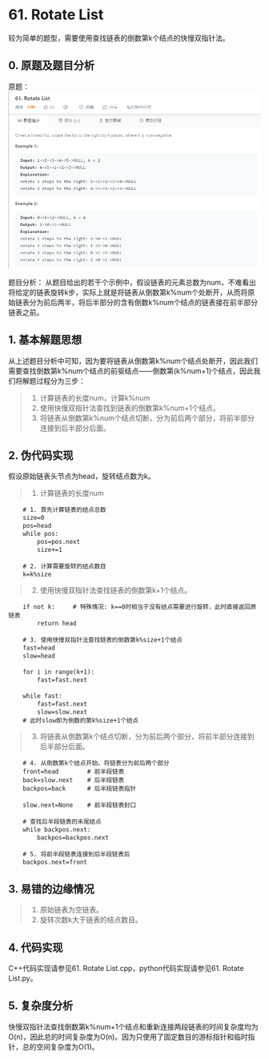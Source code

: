 # 61. Rotate List

  较为简单的题型，需要使用查找链表的倒数第k个结点的快慢双指针法。
  
  ## 0. 原题及题目分析
  原题：  
  ![avatar](https://raw.githubusercontent.com/Happyxianyueveryday/Leetcode-Notebook/master/Linked%20List/61.%20Rotate%20List/QQ%E6%88%AA%E5%9B%BE20190222215848.png)
  
  题目分析：
  从题目给出的若干个示例中，假设链表的元素总数为num，不难看出将给定的链表旋转k步，实际上就是将链表从倒数第k%num个处断开，从而将原始链表分为前后两半，将后半部分的含有倒数k%num个结点的链表接在前半部分链表之前。
  
  ## 1. 基本解题思想
  从上述题目分析中可知，因为要将链表从倒数第k%num个结点处断开，因此我们需要查找倒数第k%num个结点的前驱结点——倒数第(k%num+1)个结点，因此我们将解题过程分为三步：
  > 1. 计算链表的长度num，计算k%num
  > 2. 使用快慢双指针法查找到链表的倒数第k%num+1个结点。
  > 2. 将链表从倒数第k%num个结点切断，分为前后两个部分，将前半部分连接到后半部分后面。
  
  ## 2. 伪代码实现
  假设原始链表头节点为head，旋转结点数为k。  
  
  > 1. 计算链表的长度num
    
        # 1. 首先计算链表的结点总数
        size=0
        pos=head
        while pos:
            pos=pos.next
            size+=1
        
        # 2. 计算需要旋转的结点数目
        k=k%size
  
  > 2. 使用快慢双指针法查找链表的倒数第k+1个结点。
  
        if not k:     # 特殊情况: k==0时相当于没有结点需要进行旋转，此时直接返回原链表
            return head

        # 3. 使用快慢双指针法查找链表的倒数第k%size+1个结点
        fast=head
        slow=head

        for i in range(k+1):
            fast=fast.next
        
        while fast:
            fast=fast.next
            slow=slow.next
        # 此时slow即为倒数的第k%size+1个结点
        
  > 3. 将链表从倒数第k个结点切断，分为前后两个部分，将前半部分连接到后半部分后面。
    
        # 4. 从倒数第k个结点开始，将链表分为前后两个部分
        front=head        # 前半段链表
        back=slow.next    # 后半段链表
        backpos=back      # 后半段链表指针

        slow.next=None    # 前半段链表封口
        
        # 查找后半段链表的末尾结点
        while backpos.next:
            backpos=backpos.next
            
        # 5. 将前半段链表连接到后半段链表后
        backpos.next=front
  
  ## 3. 易错的边缘情况  
  
  > 1. 原始链表为空链表。
  > 2. 旋转次数k大于链表的结点数目。
  
  
  ## 4. 代码实现
  C++代码实现请参见61. Rotate List.cpp，python代码实现请参见61. Rotate List.py。

  ## 5. 复杂度分析
  快慢双指针法查找倒数第k%num+1个结点和重新连接两段链表的时间复杂度均为O(n)，因此总的时间复杂度为O(n)。因为只使用了固定数目的游标指针和临时指针，总的空间复杂度为O(1)。
  


